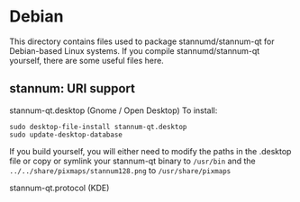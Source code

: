 
Debian
====================
This directory contains files used to package stannumd/stannum-qt
for Debian-based Linux systems. If you compile stannumd/stannum-qt yourself, there are some useful files here.

## stannum: URI support ##


stannum-qt.desktop  (Gnome / Open Desktop)
To install:

	sudo desktop-file-install stannum-qt.desktop
	sudo update-desktop-database

If you build yourself, you will either need to modify the paths in
the .desktop file or copy or symlink your stannum-qt binary to `/usr/bin`
and the `../../share/pixmaps/stannum128.png` to `/usr/share/pixmaps`

stannum-qt.protocol (KDE)

